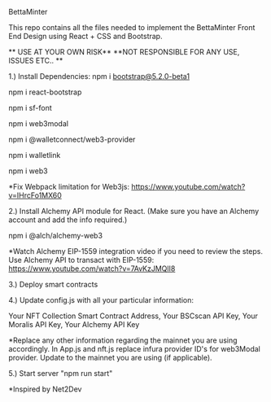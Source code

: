 BettaMinter

This repo contains all the files needed to implement the BettaMinter Front End Design using React + CSS and Bootstrap.

** USE AT YOUR OWN RISK** **NOT RESPONSIBLE FOR ANY USE, ISSUES ETC.. **

1.) Install Dependencies:
npm i bootstrap@5.2.0-beta1

npm i react-bootstrap

npm i sf-font

npm i web3modal

npm i @walletconnect/web3-provider

npm i walletlink

npm i web3

*Fix Webpack limitation for Web3js: https://www.youtube.com/watch?v=IHrcFo1MX60

2.) Install Alchemy API module for React. (Make sure you have an Alchemy account and add the info required.)

npm i @alch/alchemy-web3

*Watch Alchemy EIP-1559 integration video if you need to review the steps. Use Alchemy API to transact with EIP-1559: https://www.youtube.com/watch?v=7AvKzJMQlI8

3.) Deploy smart contracts

4.) Update config.js with all your particular information:

Your NFT Collection Smart Contract Address,
Your BSCscan API Key,
Your Moralis API Key,
Your Alchemy API Key

*Replace any other information regarding the mainnet you are using accordingly. In App.js and nft.js replace infura provider ID's for web3Modal provider. Update to the mainnet you are using (if applicable).

5.) Start server "npm run start"

*Inspired by Net2Dev
